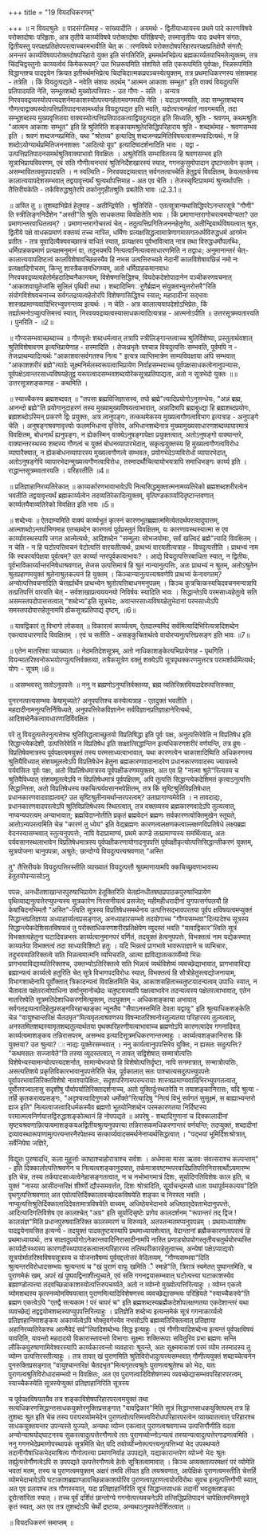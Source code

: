 +++
title = "19 वियदधिकरणम्"

+++
॥ न वियदश्रुतेः ॥ पादसंगतिमाह - सांख्यादीति । अयमर्थः - द्वितीयाध्यायस्य प्रथमे पादे कारणविषये परोक्तदोषाः परिहृताः, अत्र तृतीये कार्य्यविषये परोक्तदोषाः परिह्रियन्ते; तस्मात्तृतीयः पादः प्रथमेन संगतः, द्वितीयस्तु परपक्षप्रतिक्षेपपरत्वाच्चरमभावीति चेत् क ारणविषये परोक्तदोषपरिहारपरपक्षप्रतिक्षेपौ संगतौ; अनन्तरं कार्य्यविषयपरोक्तदोषपरिहारो युक्त इति संगतिरिति, इममर्थमभिप्रेत्य ब्रह्मकार्य्यतयाभिमतेत्युक्तम्, तत्र चिंदचिद्वस्तुनोः काय्यर्त्वयं किमेकरूपम्? उत भिन्नरूपमिति संशयिते सति एकरूपमिति पूर्वपक्षः, भिन्नरूपमिति विद्धान्तश्च पादद्वयेन क्रियत इतीमर्थमभिप्रेत्य चिदचिदात्मकप्रपञ्चस्येत्युक्तम्, तत्र प्रथमाधिकरणस्य संशयमाह - तत्रेति । किं वियदुत्पद्यते - नवेति संशयः तदर्थम् "आत्मन आकाशः सम्भूत" इति वाक्यं वियदुत्पत्तिं प्रतिपादयति नेति, सम्भूतशब्दो मुख्योत्पत्तिपरः - उत गौणः - सति । अन्यत्र निरवयवद्रव्यस्योत्पत्त्यदशर्नमाकाशस्योत्पत्त्यनर्हतामवगमयति नेति । यदाऽवगमयति, तदा सम्भूतशब्दस्य गौणत्वाद्वाक्यस्योत्पत्तिप्रतिपादनासामर्थ्यान्न वियदुत्पद्यत इति भवति, यदोत्पत्त्यनर्हतां नावगमयति, तदा सम्भूशब्दस्य मुख्यवृत्तितया वाक्यस्योत्पत्तिप्रतिपादकत्वाद्वियदुत्पद्यत इति सिध्यति, श्रुतिः - श्रवणम्, कथमश्रुतिः "आत्मन आकाशः सम्भूत" इति हि श्रुतिरिति शङ्कायामश्रुतेरसिद्धिपरिहाराय श्रुति - शब्दार्थमाह - श्रवणसम्भव इति । श्रवणं शब्दजन्यप्रमितिः, यथा "श्रोतव्य" इत्यादिषु शब्दजन्यप्रमितिविषयत्वासम्भवादित्यर्थः, न हि शब्दोऽयोग्यार्थप्रमितिजननशक्तः "आदित्यो यूप" इत्यादिष्वदर्शनादिति भावः । यद्वा - उत्पत्तिप्रतिपादनसमर्थश्रुतिवाक्याभावो विवक्षितः । अश्रुतेरिति सम्भावितस्य हि श्रवणसम्भव इति सूत्राभिप्रायविवरणम्, एवं सति गौणीत्यनन्तरं श्रुतिनिर्देशखारस्यं स्यात्, गगनकुसुमोपादान दृष्टान्तत्वेन कृतम् । असम्भावितत्वमुपपादयति । न स्वल्विति - निरवयवद्रव्यत्वात् सर्वगतत्वाच्चेति हेतुद्वयं विवक्षितम्, केवलतर्कस्य कालात्ययापदेशसम्भवात् तद्वयावृत्त्यर्थं श्रुत्यर्थापत्तिमाह - अत एव चेति । तेजस्सृष्टिप्राथम्यं श्रुत्यर्थापत्तिः । तैत्तिरीयकेति - तर्कविरुद्धश्रुतेरपि तर्कानुगृहीतश्रुतिः प्रबलेति भावः ॥2.3.1॥

॥ अस्ति तु ॥ तुशब्दाभिप्रेतं हेतुमाह - अतीन्द्रियेति । श्रुतिरिति - एतत्सूत्रान्यथासिद्धिपरेऽनन्तरसूत्रे "गौणी" ति स्त्रीलिङ्गनिर्देशेन "अस्ती"ति श्रुतिः साधकतया विवक्षितेति भावः । किं प्रमाणान्तरागोचरत्वमयोग्यता? उत प्रमाणान्तरवाधितत्वम्? । प्रमाणान्तरागोचरत्वं चेत् - तदुत्पत्तिप्रगितिजननहेतुणेव, अतीन्द्रियार्थविषयत्वात् श्रुतः, द्वितीये पक्षे वाधकप्रमाणं वक्तव्यं तच्च नास्ति, धर्मिणः प्रत्यक्षसिद्धत्वामात्रेणागमासगतधर्मविरुद्धधर्म आगमेन प्रतीतः - तत्र यूपादित्यैक्यवच्छास्त्रं वाधितं स्यात्, प्रत्यक्षस्य पूर्वभावित्वात् नात्र तथा विरुद्धधर्मोपलब्धिः, धर्मिग्राहकप्रमाणं प्रत्यक्षमनुमानं वा, तदुभयमपि नित्यत्वानित्यत्वसाधारणमिति न तद्वाधः; अनुमानान्तरं चेत्- कालात्ययापदिष्टत्वं कालविशेषावच्छिन्नस्यैव हि नभस उत्पत्तिरुच्यते नेदानीं कालविशेषावछिन्नं नमो नः प्रत्यक्षादिगोचरम्, किन्तु शास्त्रैकसमधिगम्यम्, अतो धर्मिग्राहकमानवाधः निरवयवद्रव्यत्वहेतोर्महदादिष्वनैकान्त्यम्, विशेषणासिद्धिश्च, वियदेकदेशोपादानेन पञ्चीकरणवचनात् "आकाशवायुतेजांसि सुलिलं पृथिवी तथा । शब्दादिभिगर्ुणैर्ब्रह्मन् संयुक्तान्युत्तरोत्तरै"रिति संयोगविशेषवचनाच्च सर्वगतद्रव्यत्वहेतोरपि विशेषणासिद्धिश्च स्यात्; महादादीनां सद्भावः शास्त्रप्रामाण्यवादिभिरभ्युपगन्तव्य इत्यर्थः । न चेति - अत्र कालात्ययापदेशोऽभिप्रेतः, किं तर्ह्यात्मनोऽप्युत्पत्तिमत्त्वं स्यात्, निरवयवद्रव्यत्वस्यासाधकत्वादित्यत्राह - आत्मनोऽपीति ॥ उत्तरसूत्रमवतारयति । पुनरिति - ॥2॥

॥ गौण्यसम्भवाच्छब्दाच्च ॥ गौणवृत्तेः शब्दधर्मत्वात् तत्रापि स्त्रीलिङ्गान्तत्वाच्च श्रुतिर्विशेष्या, प्रस्तुतार्थवशात् श्रुतिविशेषावगम इत्यभिप्रायेणाह - तस्मादिति । तेजःप्रभृतेः पश्चान्न वियदुत्पत्तिः सम्भवति, पूर्वमपि न - तेजःप्राथम्यादित्यर्थः "आकाशवत्सर्वगतश्च नित्य " इत्यत्र व्याप्तिमात्रेण साम्यविवक्षाया अपि सम्भवात् "आकाशशरीरं ब्रह्मे"त्यादेः सूक्ष्मनिर्मलस्वरूपत्वाभिप्रायेण निर्वाहसम्भवाच्च पूर्वपक्षसाधकत्वेनानुपन्यासः, पूर्वपक्षेऽवान्तरसाध्यविषयहेतुद्व यरूपत्वादसम्भवशब्दयोरेकसूत्रप्रतिपाद्यता, अतो न सूत्रभेदो युक्तः ॥॥ उत्तरसूत्रशङ्कामाह - कथमिति ।

॥ स्याच्चैकस्य ब्रह्मशब्दवत् ॥ "तपसा ब्रह्मविजिज्ञासस्व, तपो ब्रह्मे"त्यादिप्रयोगोऽनुसन्धेयः, "अन्नं ब्रह्म, आनन्दो ब्रह्मे"ति प्रयोगानुदाहरणं तस्य मुख्यामुख्यविषयत्वाभावात्, अन्नादिष्वपि ब्रह्मबुध्द्या हि ब्रह्मशब्दप्रयोगः, ब्रह्मशब्दोऽस्मिन् प्रकरणे द्विः प्रयुक्तः, अत्र त्वनुपङ्गः, तत्कथमेकस्य मुख्यत्वगौणत्वविभाग इत्यत्राह - अनुपङ्गे चेति । अनुषङ्गश्रवणावृत्त्योः फलमभिधाना वृत्तिरेव, अभिधानशब्देनात्र मुख्यामुख्यसाधारणशब्दव्यापारमात्रं विवक्षितम्, बोधनार्थं ह्यनुपङ्गः, न ह्येकस्मिन् वाक्येऽनुषङ्गापेक्षा प्रयुक्तत्वात्, अतोऽनुषङ्गो वाक्यान्तरे, वाक्यान्तरस्थस्य शब्दस्य गौणत्वं च युक्तं बोधनव्यापारभेदात्, सकृत्प्रयुक्तस्य हि मुख्यत्वगौणत्वविरोधः व्यापारैक्यात्, न ह्येकबोधनव्यापारस्य मुख्यत्वगौणत्वे सम्भवतः, प्रयोगभेदेऽप्यविरोधो व्यापारभेदात्, अतोऽनुषङ्गेपि व्यापारभेदान्मुख्यत्वगौणत्वाविरोधः, तस्मादर्थौचित्यायोभयत्रापि समाधिभङ्गः कार्य्य इति । राद्धान्तसूत्रमवतारयति । परिहरतीति ॥4॥

॥ प्रतिज्ञाहानिरव्यतिरेकात् ॥ काय्यर्कारणभावाभावेऽपि नित्यसिद्धमुक्तात्मनामव्यतिरेको ब्रह्मशब्दशरीरत्वेन भवतीति तद्वयावृत्त्यर्थं ब्रह्मकार्य्यत्वेन तदव्यतिरेकादित्युक्तम्, मृत्पिण्डकार्य्यादिदृष्टान्तवणात् कार्य्यतयैवाव्यतिरेको विवक्षित इति भावः ॥5॥

॥ शब्देभ्यः ॥ ऐतदाम्यमिति वाक्यं कार्य्यभूतं कृत्स्नं कारणभूतब्रह्मात्ममित्येतदर्थपरत्वादुपात्तम्, आत्मशब्दोऽन्तर्यामिणमाह एतच्छब्देन कारणत्वं पूर्वप्रस्तुतं विवक्षितम्, यः कारणावस्थस्यात्मा स एव कार्य्यावस्थस्यापि जगत आत्मेत्यर्थः, आदिशब्देन "सम्मूलाः सोभजयोमाः, सर्वं खल्विदं ब्रह्मे"त्यादि विवक्षितम् । न चेति - न हि घटोत्पत्तिवचनं पेटोत्पत्तिं वारयतीत्यर्थः, प्राथभ्यं वारयतीत्यत्राह - वियदुत्पत्तीति । प्राथभ्यं नाम किं स्वकार्यापेक्षया पूर्वत्वम्? उत कार्य्या न्तरपूर्वकत्वाभावः? । आद्ये वियदुत्पत्तिरबाधिता स्यात्, न द्वितीयः, पूर्वभाविकार्य्यान्तरनिषेधाश्रवणात्, तेजस उत्पत्तिमात्रं हि श्रुतं नान्यानुत्पत्तिः, अतः प्राथभ्यं न श्रुतम्, अतोऽश्रुतेन श्रुतप्रहाणमयुक्तं श्रुतेनाश्रुतकल्पनं हि युक्तम् । किञ्चान्यानुत्पत्त्यश्रवणेपि प्राथभ्यं केनावगतम्? अन्योत्पत्तिवचनादिति चेत्तर्ह्यार्थेन प्राथभ्येन श्रुतोत्पत्तिबाधनमनुपन्नम् । किञ्च कुत्रचित्कस्यचिदवचनमन्यत्रापि तत्प्रतिपत्तिं वारयति चेत् - सर्वशाखाप्रत्यययनयो निविर्षयः स्यादिति भावः । सिद्धान्तेऽपि परमसाध्यहेतुत्वे सति असमस्तपदोपात्तत्तत्वात् "शब्देभ्य"इति सूत्रभेदः, अवान्तरसाध्यविषयहेतुभेदानां परमसाध्येऽपि समस्तपदोपात्तहेतूनामपि ह्येकसूत्रप्रतिपाद्यं दृष्टम्, ॥6॥

॥ यावद्विकारं तु विभागो लोकवत् ॥ विकारत्वं कार्य्यत्वम्, ऐतदात्म्यमिदं सर्वमित्यादिभिरित्यत्रादिशब्देन एकत्वावधारणादि विवक्षितम् । एवं च सतीति - असङ्कुचितार्थत्वे वायोरप्यनुत्पत्तिप्रसङ्ग इति भावः ॥7॥

॥ एतेन मातरिश्वा व्याख्यातः ॥ नेदमतिदेशसूत्रम्, अतो नाधिकाशङ्केत्यभिप्रायेणाह - पृथगिति । वियन्मातरिश्वनोरूभयोरप्युत्पत्तिर्वक्तव्या, तत्रैकसूत्रेण वक्तुं शक्येऽपि सूत्रपृथक्करणमुत्तरत्र परामर्शार्थमित्यर्थः; योगः - सूत्रम् ॥8॥

॥ असम्भवस्तु सतोऽनुपपत्तेः ॥ ननु न ब्रह्मणोऽनुप्पत्तिर्वक्तव्या, ब्रह्म व्यतिरिक्तवियदादेरुत्पत्तिरुक्ता,

पुनरनत्पत्त्यसम्भवः केषामुच्यते? अनुपपत्तिश्च कस्येत्यत्राह - एतदुक्तं भवतीति । महदादीनामनुत्पत्तिर्निषिध्यते, अनुपपत्तिरेकविज्ञानेन सर्वविज्ञानप्रतिज्ञाहानेरित्यर्थः, आदिशब्देनैकत्वावधारणादिर्विवक्षितः ।

परे तु वियदुत्पत्तेरनुत्पत्तेश्च श्रुतिसिद्धत्वाच्छुतयो विप्रतिषिद्धा इति पूर्वः पक्षः, अनुत्पत्तिरेवेति न विप्रतिषेध इति सिद्धान्त्येकदेशी, उत्पत्तिरेवेति न विप्रतिषेध इति साक्षात्सिद्धान्तिन इत्यधिकरणशरीरं वर्णयन्ति, तत्र व्रूमः - विप्रतिषेवमात्रस्य पूर्वपक्षत्वमयुक्तं तस्य परमसाध्यत्वाभावात्, यथा कारणत्वेन चाकाशादिष्विति अधिकरणस्य श्रुतियैविध्यात् संशयमूलत्वेऽपि विप्रतिषेधेन हेतुना ब्रह्मकारणवादानादरेण प्रधानकारणवादस्य ज्यायस्त्वे पर्यवसितः पूर्वः पक्षः, अतो विप्रतिषेधमात्रस्य पूर्वपक्षीकरणमयुक्तम्. अत एव हि "नात्मा श्रुते"रित्यस्य च श्रुतिवैविध्यात् संशयमूलत्वेऽपि न विप्रतिषेधमात्रं पूर्वपक्षितम्, अपि तूत्पत्तिं सिद्धान्त्येकदेशिमतं कृत्वाऽनुत्पत्तिः सिद्धान्तिता, अतो विप्रतिषेधस्य क्कचित्पर्यवसानमपेक्षितम्, तत्र किं सृष्टिश्रुतिविप्रतिषेधात् प्रधानकारणवादग्राह्यत्वम्? उत सृष्टिश्रुतीनामर्थान्तरपरत्वम्? उताप्रागाण्यमेवेति । न तावदाद्यः, प्रधानकारणवादपरत्वेऽपि श्रुतिविप्रतिषेधस्य स्थितत्वात्, तत्र वक्तव्यस्य ब्रह्मकारणवादेऽपि तुल्यत्वात्, नाप्यन्यपरत्वम् अन्याभावात्; ब्रह्मविदाप्नोतीति प्रकृतं ब्रह्मवेदनं ब्रह्मणः सर्वकारणत्वोक्तिमुखेन स्तूयते, आतोऽन्यपरत्वमिति चेन्न "कारणं तु ध्येय" इति वेद्यब्रह्मणः कारणत्वलक्षणकत्वाल्लक्षणविप्रतिषेधे लक्ष्यब्रह्म वेदनस्यासम्भवात् स्तुत्यनुपपत्तेः, नापि वेदाप्रामाण्यं, प्रथमे काण्डे तत्प्रामाण्यस्य समर्थित्वात्, अतः पर्यवसानस्थलाभावेन विप्रतिषेधमात्रस्य पूर्वपक्षीकरणायोगादनुपपत्तिं पूर्वपक्षीकृत्योत्पत्तिसिद्धान्तीकरणं युक्तम्, सूत्रयोजना चानुपपन्ना, अश्रुतेः; छान्दोग्ये वियदुत्पत्त्यश्रवणात् "अस्ति

तु" तैत्तिरीयके वियदुत्पत्तिरस्तीति व्याख्यातं वियदुत्पत्तौ श्रूयमाणायामपि क्कचिच्छ्रवणाभावस्य हेतुतयोपन्यासोऽनु

पपन्नः, अनधीतशाखान्तरपुरुषाभिप्रायेण हेतूक्तिरिति चेतर्ह्यनधीतषष्ठप्रपाठकपुरुषाभिप्रायेण पृथिव्याद्यनुत्पत्तेरप्युपन्यस्य सूत्रकारेण निरसनीयत्वं प्रसजेत्; महीमहीधरादीनां युगपत्सर्गपलयौ हि केषांचिदनभिमतौ "अस्ति"-त्विति सूत्रस्य विप्रतिषेधसमर्थनाय उत्पत्तिसद्भावपरतया पूर्वप क्षविषयत्वमप्युक्तं सिद्धान्तप्रतिज्ञाया अध्याहार्य्यत्वप्रसङ्गात्, अनध्याहारसम्भवे तदयोगाच्च "गौण्यसम्भवा"दित्यादेश्च सूत्रस्य सिद्धान्त्येकदेशिसतविषयत्वं तु परोक्ताधिकरणशरीरप्रतिक्षेपेण व्युदस्तं भवति "यावाद्विकार"त्विति सूत्रं विभक्तत्वहेतुना घटादिवन्नभसः कार्य्यत्वानुमानपरं वर्णितं, तदयुक्तं हेत्वनुपपत्तेः, विभक्तत्वं नाम यद्येकस्मात् काय्यर्तया विभक्तत्वं तदा साध्याविशिष्टो हतुः । यदि भिन्नत्वं प्रागभावे भावरूपाज्ञाने च व्यभिचारः, तदुभयव्यतिरिक्तत्वे सति भिन्नत्वमात्मनि व्यभिचरति, आत्मा ह्यविद्यातत्कार्य्येम्यो भिन्नः प्रागभावाविद्याव्यतिरिक्तश्च, उक्तभ्योऽतिरिक्तत्वे सति भिन्नत्वं व्यर्थविशेष्यं व्यवच्छेद्याभावात्, प्रागभावाविद्या ब्रह्मान्यत्वं कार्य्यत्वे हतुरिति चेत् सूत्रे विभागपदविरोधः स्यात्, विभक्तत्वं हि सौत्रोहेतुस्त्वद्योजनायाम्, विभागशाब्देनापि पूर्वोक्तात् त्रिकादन्यत्वं विवक्षितमिति चेन्न, आकाशसहिताच्चतुष्टयादन्यत्वम् उपाधिः स्यात्, न चैतावता पक्षेतरत्वोपाधिना सर्वानुमानोच्छेदः चतुष्टयस्यापि पक्षत्वाभावेन तदन्यत्वस्य पक्षेतरत्वाभावात्, एतेन मातरिश्वेति सूत्रमतिदेशाधिकरणमित्युक्तम्, तदयुक्तम् - अधिकशङ्काया अभावात् सर्वगतद्रव्यत्वादिहेतुप्रसङ्गविरहाच्छङ्का न्यूनतैव "सैपाऽनस्तमिति देवता यद्वायुः" इति श्रुत्याधिकशङ्केति चेन्न "वायुश्चान्तरिक्षं चैतदमृत"मित्यमृतत्वश्रवणस्य विषन्मातरिश्वनोस्तुल्यतया परिहारस्य तुल्यत्वात्, अनस्तमितशब्दस्यामृतशब्दतुल्यार्थतया पृथक्परिहरणीयत्वाभावाच्च ब्रह्मणोऽपि कारणत्वादेव गगनादिवत् कार्य्यत्वमाशङ्कय तन्निरासपरम्, असम्भव इत्यादिसूत्रमधिकरणान्तरमाहुः । कार्य्यत्वशङ्कानिरासः किं युक्तया? उत श्रुत्या? ः नाद्यः युक्तेरसम्भवात् । ननु कार्यत्वानुपपत्तिरेव युक्तिः, न ह्यसतः सदुत्पत्तिः? "कथमसतः सज्जायेते"ति तस्या व्युदस्तत्वात्, न तावत् सद्विशेषात् सम्मात्रोत्पत्तिः विशेषेभ्यस्यामान्योत्पत्त्यदशर्नात्, सामान्येभजयो हि विशेषोत्पत्तिर्दृष्टा, नापि सनमात्रात्, सन्मात्रोत्पत्तिः, असत्यतिशये प्रकृतिविकारभावानुपपत्तेरिति चेन्न, पूर्वकालात् सतः पाश्चात्यसदुत्पत्त्युपपत्तेः पूर्वापरभावातिरिक्तविशेषो नावश्यापेक्षितः, सदृशपरिणामपरम्परायाः शास्त्रप्रामाण्यवादिभिरभ्युपगतत्वात्, पूर्वोत्तरज्वालासु सदृशीषु पौर्वापर्यातिरिक्तादर्शनाच्च, अतो युक्तिर्दुःस्थतरेति न तयाशङ्कानिरासः, यदि श्रुत्या - तर्हि कृतकरत्वप्रसङ्गः, "अदृश्यत्वादिगुणको धर्मोक्ते"रित्यादिषु "नित्यं विभुं सर्वगतं सुसूक्ष्मं, स बाह्याभ्यन्तरो ह्यज इति" नित्यत्वाजत्वादिधर्मकस्यैव ब्रह्मणो भूतयोनिशब्देन परमकारणतया निर्दिष्टस्य परमात्मत्वनिर्णयात्तद्विरुद्धाशङ्कोत्थानं हि नोपपद्यते ॥ अपरेषु - शब्दादिगुणानां च दिक्कालादीनां सृष्टयश्रवणान्नित्यत्वमाशङ्कयअद्वितीयश्रुत्यनुपपत्त्या तन्निरासकमधिकरणान्तरं वर्णयन्ति; तदप्युक्तं, शब्दादीनां द्रव्यावस्थारूपाणामुत्पत्त्यन्तरनैरपेक्षस्य सत्कार्य्यवादसमर्थनेनाप्यर्थसिद्धत्वात् । "पद्भयां भूमिर्दिशःश्रोत्रात्, सर्वेनिपेषा जज्ञिरे,

विद्युतः पुरुषादधि, कला मुहूर्त्ताः काष्ठाश्चाहोरात्राश्च सर्वशः । अर्धमासा मासा ऋतवः संवत्सराश्च कल्पन्ताम्" - इति दिक्कालोत्पत्तिश्रवणेन च नित्यत्वशङ्कानुदयात्, तर्कमात्रावष्टम्भपरवादिप्रतिपत्तिनिरासार्थोऽयमारम्भ इति चेन्न, तस्य तर्कपादसाध्यत्वेनेहासङ्गतत्वात्, न च नभोभागमात्रं दिशः, सूर्यादिगतिविशेषः काल इति, च युक्तं "नास्या आसीदन्तरिक्षं शीर्ष्णो द्यौस्समवर्त्तत, दिशः श्रोत्रादिति, सूूर्याचन्द्रमसौ धाता यथापूर्वमकल्पय"दिति पृथगुत्पत्तिश्रवणात् अत एवोत्पत्तिर्दिक्कालावच्छेदकविषयेति शङ्का च निरस्ता भवति । नाप्युत्यत्तिश्रुतिर्दिक्कालादिदेवतामात्रविषयेति वाच्यम्, अधिष्ठेयभेदाभावे अधिष्ठातृदेवताभेदानुपपत्तेः, आदित्यादिगतिविशेष एव कालश्चेत् "अग्र" इति सूर्यादिसृष्टेः प्रागेव कालदर्शनम् "रूपान्तरं तद् द्विज ! कालसंज्ञ"मिति प्रधानपुरुषवातिरिक्त कालस्मरणं च विरुव्यते, अतस्तन्मतमप्यनुपपन्नम् । प्रथमाध्यायशेषः पादद्वयेनावसित इत्यन्ये - तदयुक्तं पादवतुष्टयस्यापि प्रथमाध्यायशेत्वात्, वेदान्तानां ब्रह्मैककारणतापरत्वं हि प्रथमाध्यायार्थः, तत्र साक्षादुपयोगोऽनेकान्तवादिनिरासादीनामपि नास्ति प्रणाड्योपयोगस्तृतीयचतुर्थयोरप्यस्ति कार्य्यदौःस्थ्यस्य कारणदौस्थ्यापादकत्वात्तत्परिहारस्य तत्स्थिरीकारहेतुत्वाच्च, अन्येषां पक्षेऽप्याद्ययोः सूत्रयोर्मातरिश्वविषयसूत्रस्य च योजनावैषम्यं पूर्ववद्दत्तोत्तरं वेदितव्यम्, "गौण्यसम्भवा"दिति श्रुत्यन्तरविरोधादसम्भवः श्रुत्यन्तयं च "खं पुराणं वायुः खमिति ै स्माहे"ति, त्रिरात्रं स्वमेतत् पुष्पान्तमिति, च पुराणमेकं खम्, अपरं खं पुष्पवद्विनाशीत्युच्यते, एवं सति गगनद्वयासम्भवात् घटोत्पत्त्या घटाकाशस्येव ब्रह्माण्डोत्पत्त्या तदवच्छिन्नाकाशस्योत्पत्तिरुपचर्य्यते, अतो न व्योम्नो मुख्योत्पत्तिरित्याहुः । व्योम्न एकत्वे व्योमशब्दस्य कृत्स्नव्योमविषयत्वात् पुराणमित्यादिविशेषणस्य व्यवच्छेद्यासम्भवः परिह्रियते "स्याच्चैकस्ये"ति ब्रह्मण एकत्वेऽपि "एतद्वै सत्यकाम ! परं चापरं च" इति ब्रह्मशब्दस्यब्रह्मैकदेशोपलक्षणतया एकदेशान्तरं यथा व्यवच्छेद्यं तद्वद्वयोमशब्दस्याप्युपपत्तिरित्याहुः । प्रतिज्ञेति शब्देभ्य इत्यन्तमेकं सूत्रं गगनाकार्य्यत्वे प्रतिज्ञाहानिमाशङ्कय अकार्य्यत्वेऽपि भोक्तृवर्गस्येव नभसोऽपि ब्रह्मव्यतिरिक्तत्वात् प्रतिज्ञाया अहानिरव्यतिरेकश्च आत्मैवेदं सर्व"त्यिादिशब्देभ्यः सिद्ध इत्याहुः । एवं गौणीत्यादिशब्देभ्य इत्यन्तं पूर्वपक्षविषयं यावदिति, यावन्तो महदादयो विकारास्तावन्तो विभागाः सूक्ष्माः शक्तिरूपाः सवितुरिव प्रभा ब्रह्मणः सन्ति लौकिकपुरुषाणामिवेश्वरस्यापि कार्य्यकारवन्तो व्यवहाराः श्रूयन्ते, अतः सूक्ष्ममाकाशं परमं व्योम तस्मादस्य तु व्योम्न उत्पत्तिरस्तीत्याहुः । तत्र तावत् खं पुराणमिति श्रुतिविरोधादुत्पत्त्यसम्भवात् गौणीत्ययुक्तं शब्दाच्चेत्यनेन पुनरुक्तिप्रसङ्गात् "वायुश्चान्तरिक्षं चैतदभृत"मित्यगृतत्वश्रुतेः पुराणत्वश्रुतेश्च को भेदः, यतः पुराणत्वश्रुतिविरोधादसम्भवो न विवक्षितः, अत एव पुराणत्वादिविशेषणस्य व्यवच्छेद्यासम्भवपरिहारपरत्वम्, स्याच्चैकस्येति सूत्रस्येप्युक्तं प्रतिज्ञाहानिरिति सूत्रस्य

च पूर्वपक्षविषयतयैव तत्र शङ्काविशेषपरिहारपरत्वमयुक्तं तथा सत्यधिकरणसिद्धान्तसाधकयुक्तेरनुक्तिप्रसङ्गात् "यावद्विकार"मिति सूत्रं सिद्धान्तसाधकयुक्तिपरम् तत्र हि तुशब्दः श्रुत इति चेन्न तस्य परापरव्योमभेदेन पुराणत्वोत्पत्तिमत्त्वविरोधपरिहारपरत्वेन व्याख्यातत्वात् परिहारश्च साधकयुक्तयन्तर उपन्यस्ते युज्यते, अन्यथा व्योम्न एकत्वात् पुराणत्वश्रवणाच्च उत्पत्तिर्गौणीति वदता अन्योन्याश्रयोद्घाटनस्य सुकरत्वादुत्पत्तेरगौणत्वे ततः पुराणव्योभ्नोऽन्यत्वं तस्यान्यत्वादुत्पत्तेरगाढणत्वमिति । ननु गगनभेदेप्रमाणोपस्थापकं सूत्रमिति चेत् यदि तयोर्व्योभ्नोरूत्पत्त्यनुत्पत्तिभ्यां भेद उपस्थप्यते तदानीगौषाधिकभेदमाश्रित्य गौणोत्पत्त्या प्रमाणनिर्वाह उपपद्यते, यद्याकारान्तरेण व्योभ्नो भेदः श्रुतः तर्ह्युत्पत्तेर्गौणत्वेऽपि स उपपद्यते उत्पत्तेरगौणत्वे हेतोः सूत्रितत्वामावात् । किञ्च अव्यक्तात्परमक्षरं परं व्योमेति भवतां मतम्, तस्य च पुराणत्वमयुक्तम् अक्षरं तमवि लीयत इति लयश्रवणात्, आपेक्षिकं पुराणत्वमस्तीति चेत्तर्हि व्योमभेदाभावेऽपि घटाकाशब्रह्माण्डावच्छिन्नाकाशयोरिव पुराणत्वापुराणत्वयोरविरोथः सुवच इत्युत्पत्तिगौणी स्यात्, अत एव प्रलयश्च तत्र गौणस्स्यात्, यदा प्रतिज्ञाहानिरिति सूत्रं सिद्धान्तसाधकं तदानीं भवदुक्तशङ्का दूरोत्सांरिता स्यात् । तच्च पूर्वं दर्शितं छान्तोग्ये गगनोत्पत्त्यवचनेऽपि तत्सिद्धिप्रतिपादनं चापेक्षितमन्तिमसूत्रे कृतं स्यात्, अत एव तत्र तुशब्दोऽपि चेर्थो द्रष्टव्यः, अन्यथाऽनुपपत्तेर्दर्शितत्वात् ॥

॥ वियदधिकरणं समाप्तम् ॥

